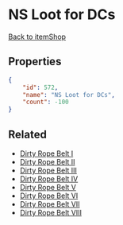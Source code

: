 # NS Loot for DCs

<no description available>

[Back to itemShop](../item-shops.md)

## Properties

```json
{
    "id": 572,
    "name": "NS Loot for DCs",
    "count": -100
}
```

## Related

- [Dirty Rope Belt I](../items/17620-dirty-rope-belt-i.md)
- [Dirty Rope Belt II](../items/17621-dirty-rope-belt-ii.md)
- [Dirty Rope Belt III](../items/17622-dirty-rope-belt-iii.md)
- [Dirty Rope Belt IV](../items/17623-dirty-rope-belt-iv.md)
- [Dirty Rope Belt V](../items/17624-dirty-rope-belt-v.md)
- [Dirty Rope Belt VI](../items/17625-dirty-rope-belt-vi.md)
- [Dirty Rope Belt VII](../items/17626-dirty-rope-belt-vii.md)
- [Dirty Rope Belt VIII](../items/17627-dirty-rope-belt-viii.md)

